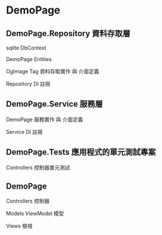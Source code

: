 # DemoPage
## DemoPage.Repository 資料存取層

  sqlite DbContext
  
  DemoPage Entities
  
  OgImage Tag 資料存取實作 與 介面定義
  
  Repository DI 註冊
  
## DemoPage.Service 服務層

  DemoPage 服務實作 與 介面定義
  
  Service DI 註冊
  
## DemoPage.Tests 應用程式的單元測試專案

  Controllers 控制器單元測試
  
## DemoPage

  Controllers 控制器
  
  Models ViewModel 模型
  
  Views 檢視

